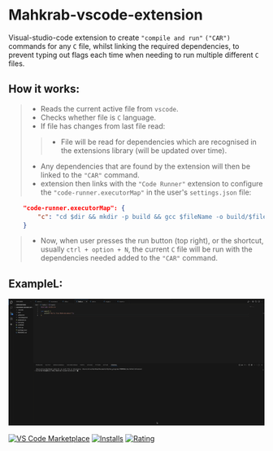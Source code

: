 # Mahkrab-vscode-extension

Visual-studio-code extension to create `"compile and run"` `("CAR")` commands for any `C` file, whilst linking the required dependencies, to prevent typing out flags each time when needing to run multiple different `C` files.

## How it works:
>* Reads the current active file from `vscode`.
>* Checks whether file is `C` language.
>* If file has changes from last file read:
>>* File will be read for dependencies which are recognised in the extensions library (will be updated over time).
>* Any dependencies that are found by the extension will then be linked to the `"CAR"` command.
>* extension then links with the `"Code Runner"` extension to configure the `"code-runner.executorMap"` in the user's `settings.json` file:
```json
    "code-runner.executorMap": {
        "c": "cd $dir && mkdir -p build && gcc $fileName -o build/$fileNameWithoutExt -lncurses && ./build/$fileNameWithoutExt"
    }
```
>*  Now, when user presses the run button (top right), or the shortcut, usually `ctrl + option + N`, the current `C` file will be run with the dependencies needed added to the `"CAR"` command.

## ExampleL:

![Demo](images/demo.gif)


[![VS Code Marketplace](https://img.shields.io/visual-studio-marketplace/v/olibark.mahkrab-maker.svg)](https://marketplace.visualstudio.com/items?itemName=olibark.mahkrab-maker)
[![Installs](https://img.shields.io/visual-studio-marketplace/i/olibark.mahkrab-maker.svg)](https://marketplace.visualstudio.com/items?itemName=olibark.mahkrab-maker)
[![Rating](https://img.shields.io/visual-studio-marketplace/stars/olibark.mahkrab-maker.svg)](https://marketplace.visualstudio.com/items?itemName=olibark.mahkrab-maker&ssr=false#review-details)
